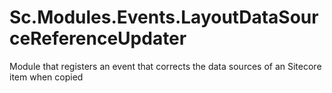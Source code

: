 # Sc.Modules.Events.LayoutDataSourceReferenceUpdater
Module that registers an event that corrects the data sources of an Sitecore item when copied

